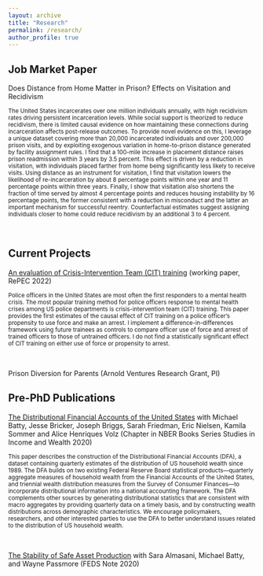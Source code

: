 ```yaml
---
layout: archive
title: "Research"
permalink: /research/
author_profile: true
---
```

## Job Market Paper ##
Does Distance from Home Matter in Prison? Effects on Visitation and Recidivism<br/> 
 <p><small>The United States incarcerates over one million individuals annually, with high recidivism rates driving persistent incarceration levels. While social support is theorized to reduce recidivism, there is limited causal evidence on how maintaining these connections during incarceration affects post-release outcomes. To provide novel evidence on this, I leverage a unique dataset covering more than 20,000 incarcerated individuals and over 200,000 prison visits, and by exploiting exogenous variation in home-to-prison distance generated by facility assignment rules. I find that a 100-mile increase in placement distance raises prison readmission within 3 years by 3.5 percent. This effect is driven by a reduction in visitation, with individuals placed farther from home being significantly less likely to receive visits. Using distance as an instrument for visitation, I find that visitation lowers the likelihood of re-incarceration by about 8 percentage points within one year and 11 percentage points within three years. Finally, I show that visitation also shortens the fraction of time served by almost 4 percentage points and reduces housing instability by 16 percentage points, the former consistent with a reduction in misconduct and the latter an important mechanism for successful reentry. Counterfactual estimates suggest assigning individuals closer to home could reduce recidivism by an additional 3 to 4 percent. </small></p><br/> 

## Current Projects ##
[An evaluation of Crisis-Intervention Team (CIT) training](https://mpra.ub.uni-muenchen.de/114948/1/MPRA_paper_114948.pdf) (working paper, RePEC 2022)<br/> 
 <p><small>Police officers in the United States are most often the first responders to a mental health crisis. The most popular training method for police officers response to mental health crises among US police departments is crisis-intervention team (CIT) training. This paper provides the first estimates of the causal effect of CIT training on a police officer’s propensity to use force and make an arrest. I implement a difference-in-differences framework using future trainees as controls to compare officer use of force and arrest of trained officers to those of untrained officers. I do not find a statistically significant effect of CIT training on either use of force or propensity to arrest.</small></p><br/> 

 Prison Diversion for Parents (Arnold Ventures Research Grant, PI) <br/> 

## Pre-PhD Publications ##
[The Distributional Financial Accounts of the United States](https://www.nber.org/books-and-chapters/measuring-distribution-and-mobility-income-and-wealth/distributional-financial-accounts-united-states) with Michael Batty, Jesse Bricker, Joseph Briggs, Sarah Friedman, Eric Nielsen, Kamila Sommer and Alice Henriques Volz (Chapter in NBER Books Series Studies in Income and Wealth 2020)<br/>
 <p><small>This paper describes the construction of the Distributional Financial Accounts (DFA), a dataset containing quarterly estimates of the distribution of US household wealth since 1989. The DFA builds on two existing Federal Reserve Board statistical products—quarterly aggregate measures of household wealth from the Financial Accounts of the United States, and triennial wealth distribution measures from the Survey of Consumer Finances—to incorporate distributional information into a national accounting framework. The DFA complements other sources by generating distributional statistics that are consistent with macro aggregates by providing quarterly data on a timely basis, and by constructing wealth distributions across demographic characteristics. We encourage policymakers, researchers, and other interested parties to use the DFA to better understand issues related to the distribution of US household wealth.</small></p><br/> 

[The Stability of Safe Asset Production](https://www.federalreserve.gov/econres/notes/feds-notes/the-stability-of-safe-asset-production-20201109.html#:~:text=A%20safe%20asset%20is%20a,especially%20during%20adverse%20systemic%20events.) with Sara Almasani, Michael Batty, and Wayne Passmore (FEDS Note 2020)
